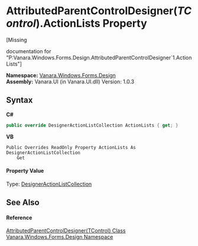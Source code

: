 # AttributedParentControlDesigner(*TControl*).ActionLists Property 
 

\[Missing <summary> documentation for "P:Vanara.Windows.Forms.Design.AttributedParentControlDesigner`1.ActionLists"\]

**Namespace:**&nbsp;<a href="47183544-7c44-c1e2-cf57-c68e49a55933">Vanara.Windows.Forms.Design</a><br />**Assembly:**&nbsp;Vanara.UI (in Vanara.UI.dll) Version: 1.0.3

## Syntax

**C#**<br />
``` C#
public override DesignerActionListCollection ActionLists { get; }
```

**VB**<br />
``` VB
Public Overrides ReadOnly Property ActionLists As DesignerActionListCollection
	Get
```


#### Property Value
Type: <a href="http://msdn2.microsoft.com/en-us/library/51xwzwws" target="_blank">DesignerActionListCollection</a>

## See Also


#### Reference
<a href="3882a1c8-f3bf-e1e2-e666-b1dc768ad4e1">AttributedParentControlDesigner(TControl) Class</a><br /><a href="47183544-7c44-c1e2-cf57-c68e49a55933">Vanara.Windows.Forms.Design Namespace</a><br />